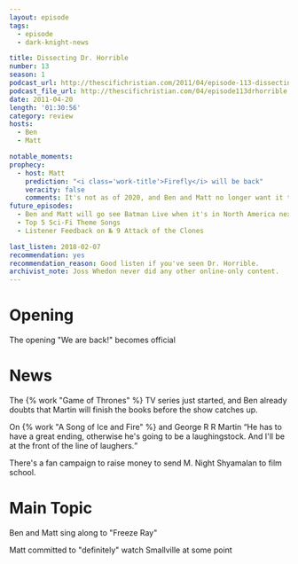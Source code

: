 ```yaml
---
layout: episode
tags:
  - episode
  - dark-knight-news 

title: Dissecting Dr. Horrible
number: 13
season: 1
podcast_url: http://thescifichristian.com/2011/04/episode-113-dissecting-dr-horrible/
podcast_file_url: http://thescifichristian.com/04/episode113drhorrible.mp3
date: 2011-04-20
length: '01:30:56'
category: review
hosts:
  - Ben
  - Matt

notable_moments:
prophecy:
  - host: Matt
    prediction: "<i class='work-title'>Firefly</i> will be back"
    veracity: false
    comments: It's not as of 2020, and Ben and Matt no longer want it to return.
future_episodes: 
  - Ben and Matt will go see Batman Live when it's in North America next year
  - Top 5 Sci-Fi Theme Songs
  - Listener Feedback on № 9 Attack of the Clones

last_listen: 2018-02-07
recommendation: yes
recommendation_reason: Good listen if you've seen Dr. Horrible.
archivist_note: Joss Whedon never did any other online-only content.
---
```

# Opening
The opening "We are back!" becomes official



# News
The {% work "Game of Thrones" %} TV series just started, and Ben already doubts that Martin will finish the books before the show catches up.

<div class="quote">
  <span class="quote-context is-size-6">On {% work "A Song of Ice and Fire" %} and George R R Martin</span>
  <q class="matt">He has to have a great ending, otherwise he's going to be a laughingstock. And I'll be at the front of the line of laughers.</q>
</div>

There's a fan campaign to raise money to send M. Night Shyamalan to film school.



# Main Topic
Ben and Matt sing along to "Freeze Ray"

Matt committed to "definitely" watch Smallville at some point